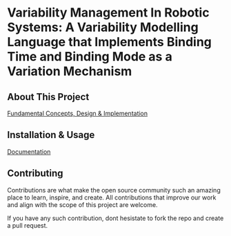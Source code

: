 # Variability Management In Robotic Systems: A Variability Modelling Language that Implements Binding Time and Binding Mode as a Variation Mechanism

## About This Project

[Fundamental Concepts, Design & Implementation](https://sites.google.com/view/sled-dsl/home?authuser=0)

## Installation & Usage 
[Documentation](https://sites.google.com/view/sled-dsl/documentation?authuser=0)

## Contributing
Contributions are what make the open source community such an amazing place to learn, inspire, and create. All contributions that improve our work 
and align with the scope of this project are welcome.

If you have any such contribution, dont hesistate to fork the repo and create a pull request.
